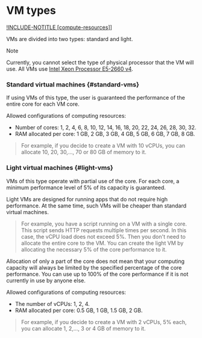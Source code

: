 # VM types

[!INCLUDE-NOTITLE [compute-resources]](../_includes_service/compute-resources.md)]

VMs are divided into two types: standard and light.

> [!NOTE]
>
> Currently, you cannot select the type of physical processor that the VM will use. All VMs use [Intel Xeon Processor E5-2660 v4](https://ark.intel.com/products/91772/Intel-Xeon-Processor-E5-2660-v4-35M-Cache-2_00-GHz).

### Standard virtual machines {#standard-vms}

If using VMs of this type, the user is guaranteed the performance of the entire core for each VM core.

Allowed configurations of computing resources:

* Number of cores: 1, 2, 4, 6, 8, 10, 12, 14, 16, 18, 20, 22, 24, 26, 28, 30, 32.
* RAM allocated per core: 1&nbsp;GB, 2&nbsp;GB, 3&nbsp;GB, 4&nbsp;GB, 5&nbsp;GB, 6&nbsp;GB, 7&nbsp;GB, 8&nbsp;GB.

> For example, if you decide to create a VM with 10 vCPUs, you can allocate 10, 20, 30,..., 70 or 80&nbsp;GB of memory  to it.

### Light virtual machines {#light-vms}

VMs of this type operate with partial use of the core. For each core, a minimum performance level of 5% of its capacity is guaranteed.

Light VMs are designed for running apps that do not require high performance. At the same time, such VMs will be cheaper than standard virtual machines.

> For example, you have a script running on a VM with a single core. This script sends HTTP requests multiple times per second. In this case, the vCPU load does not exceed 5%. Then you don't need to allocate the entire core to the VM. You can create the light VM by allocating the necessary 5% of the core performance  to it.

Allocation of only a part of the core does not mean that your computing capacity will always be limited by the specified percentage of the core performance. You can use up to 100% of the core performance if it is not currently in use by anyone else.

Allowed configurations of computing resources:

* The number of vCPUs: 1, 2, 4.
* RAM allocated per core: 0.5&nbsp;GB, 1&nbsp;GB, 1.5&nbsp;GB, 2&nbsp;GB.

> For example, if you decide to create a VM with 2 vCPUs, 5% each, you can allocate 1, 2,..., 3 or 4&nbsp;GB of memory to it.

